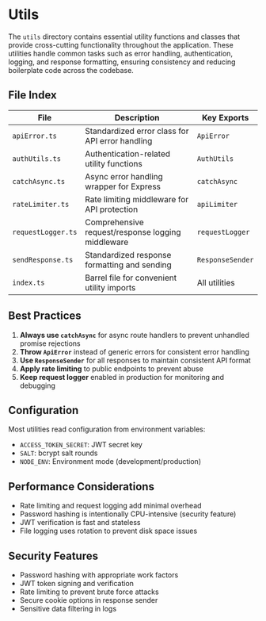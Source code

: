# Utils

The `utils` directory contains essential utility functions and classes that provide cross-cutting functionality throughout the application. These utilities handle common tasks such as error handling, authentication, logging, and response formatting, ensuring consistency and reducing boilerplate code across the codebase.

## File Index

| File | Description | Key Exports |
|------|-------------|-------------|
| `apiError.ts` | Standardized error class for API error handling | `ApiError` |
| `authUtils.ts` | Authentication-related utility functions | `AuthUtils` |
| `catchAsync.ts` | Async error handling wrapper for Express | `catchAsync` |
| `rateLimiter.ts` | Rate limiting middleware for API protection | `apiLimiter` |
| `requestLogger.ts` | Comprehensive request/response logging middleware | `requestLogger` |
| `sendResponse.ts` | Standardized response formatting and sending | `ResponseSender` |
| `index.ts` | Barrel file for convenient utility imports | All utilities |

## Best Practices

1. **Always use `catchAsync`** for async route handlers to prevent unhandled promise rejections
2. **Throw `ApiError`** instead of generic errors for consistent error handling
3. **Use `ResponseSender`** for all responses to maintain consistent API format
4. **Apply rate limiting** to public endpoints to prevent abuse
5. **Keep request logger** enabled in production for monitoring and debugging

## Configuration

Most utilities read configuration from environment variables:

- `ACCESS_TOKEN_SECRET`: JWT secret key
- `SALT`: bcrypt salt rounds
- `NODE_ENV`: Environment mode (development/production)

## Performance Considerations

- Rate limiting and request logging add minimal overhead
- Password hashing is intentionally CPU-intensive (security feature)
- JWT verification is fast and stateless
- File logging uses rotation to prevent disk space issues

## Security Features

- Password hashing with appropriate work factors
- JWT token signing and verification
- Rate limiting to prevent brute force attacks
- Secure cookie options in response sender
- Sensitive data filtering in logs
